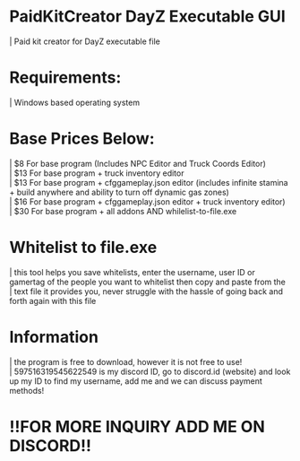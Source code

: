 # PaidKitCreator DayZ Executable GUI
| Paid kit creator for DayZ executable file  
  
  
# Requirements:
| Windows based operating system  
  
  
# Base Prices Below:
| $8   For base program (Includes NPC Editor and Truck Coords Editor)  
| $13  For base program + truck inventory editor  
| $13  For base program + cfggameplay.json editor (includes infinite stamina + build anywhere and ability to turn off dynamic gas zones)  
| $16  For base program + cfggameplay.json editor + truck inventory editor)  
| $30  For base program + all addons AND whilelist-to-file.exe
  
  
  
  
  
# Whitelist to file.exe
| this tool helps you save whitelists, enter the username, user ID or gamertag of the people you want to whitelist then copy and paste from the  
| text file it provides you, never struggle with the hassle of going back and forth again with this file  
  
# Information
| the program is free to download, however it is not free to use!  
| 597516319545622549 is my discord ID, go to discord.id (website) and look up my ID to find my username, add me and we can discuss payment methods!  
  
# !!FOR MORE INQUIRY ADD ME ON DISCORD!!
